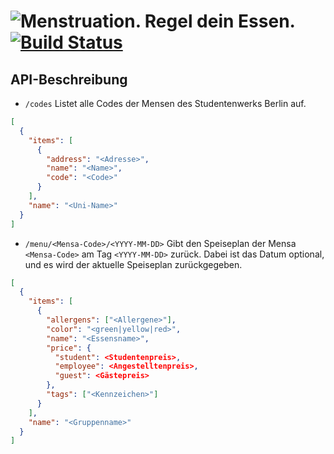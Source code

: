 # ![Menstruation. Regel dein Essen.](https://img.shields.io/badge/menstruation-Regel%20dein%20Essen.-red.svg?style=for-the-badge) [![Build Status](https://travis-ci.org/kmein/menstruation-server.rs.svg?branch=master)](https://travis-ci.org/kmein/menstruation-server.rs)

## API-Beschreibung

* `/codes` Listet alle Codes der Mensen des Studentenwerks Berlin auf.

```json
[
  {
    "items": [
      {
        "address": "<Adresse>",
        "name": "<Name>",
        "code": "<Code>"
      }
    ],
    "name": "<Uni-Name>"
  }
]
```

* `/menu/<Mensa-Code>/<YYYY-MM-DD>` Gibt den Speiseplan der Mensa `<Mensa-Code>` am Tag `<YYYY-MM-DD>` zurück. Dabei ist das Datum optional, und es wird der aktuelle Speiseplan zurückgegeben.

```json
[
  {
    "items": [
      {
        "allergens": ["<Allergene>"],
        "color": "<green|yellow|red>",
        "name": "<Essensname>",
        "price": {
          "student": <Studentenpreis>,
          "employee": <Angestelltenpreis>,
          "guest": <Gästepreis>
        },
        "tags": ["<Kennzeichen>"]
      }
    ],
    "name": "<Gruppenname>"
  }
]
```


